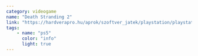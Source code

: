 ```yaml
---
category: videogame
name: "Death Stranding 2"
link: "https://hardverapro.hu/aprok/szoftver_jatek/playstation/playstation_5/jatekok/keres.php?stext=death+stranding+2&stcid_text=&stcid=&stmid_text=&stmid=&minprice=&maxprice=&cmpid_text=&cmpid=&usrid_text=&usrid=&__buying=1&__buying=0&stext_none=&__brandnew=1&__brandnew=0"
tags: 
    - name: "ps5"
      color: "info"
      light: true
---
```

